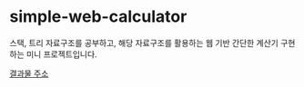 # simple-web-calculator
스택, 트리 자료구조를 공부하고, 해당 자료구조를 활용하는 웹 기반 간단한 계산기 구현하는 미니 프로젝트입니다.

[결과물 주소](https://blaxsior.github.io/simple-web-calculator/)
